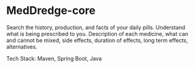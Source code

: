 # MedDredge-core

Search the history, production, and facts of your daily pills. Understand what is being prescribed to you. Description of each medicine, what can and cannot be mixed, side effects, duration of effects, long term effects, alternatives.

Tech Stack: Maven, Spring Boot, Java

